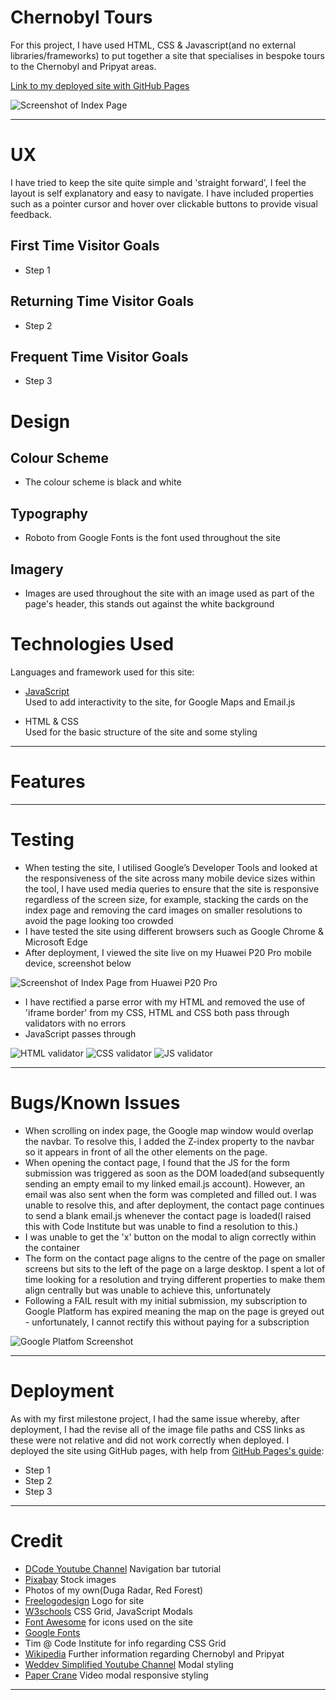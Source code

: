 # Chernobyl Tours

For this project, I have used HTML, CSS & Javascript(and no external libraries/frameworks) to put together a site that specialises in bespoke tours to the Chernobyl and Pripyat areas.

[Link to my deployed site with GitHub Pages](https://chloe-o.github.io/ms-project-two/)

![Screenshot of Index Page](./assets/readme-wireframe-images/index-page-ct.JPG)

---

# UX

I have tried to keep the site quite simple and 'straight forward', I feel the layout is self explanatory and easy to navigate. I have included properties such as a pointer cursor and hover over clickable buttons to provide visual feedback.

## First Time Visitor Goals

- Step 1

## Returning Time Visitor Goals

- Step 2

## Frequent Time Visitor Goals

- Step 3

# Design

## Colour Scheme

- The colour scheme is black and white

## Typography

- Roboto from Google Fonts is the font used throughout the site

## Imagery

- Images are used throughout the site with an image used as part of the page's header, this stands out against the white background

# Technologies Used

Languages and framework used for this site:

- [JavaScript](https://www.javascript.com/)  
  Used to add interactivity to the site, for Google Maps and Email.js

- HTML & CSS  
  Used for the basic structure of the site and some styling

---

# Features

---

# Testing

- When testing the site, I utilised Google’s Developer Tools and looked at the responsiveness of the site across many mobile device sizes within the tool, I have used media queries to ensure that the site is responsive regardless of the screen size, for example, stacking the cards on the index page and removing the card images on smaller resolutions to avoid the page looking too crowded
- I have tested the site using different browsers such as Google Chrome & Microsoft Edge
- After deployment, I viewed the site live on my Huawei P20 Pro mobile device, screenshot below

![Screenshot of Index Page from Huawei P20 Pro](./assets/readme-wireframe-images/Screenshot_20200923_204451_com.android.chrome.jpg)

- I have rectified a parse error with my HTML and removed the use of 'iframe border' from my CSS, HTML and CSS both pass through validators with no errors
- JavaScript passes through

![HTML validator](./assets/readme-wireframe-images/html-validated-no-errors.png)
![CSS validator](./assets/readme-wireframe-images/css-validated-no-errors.png)
![JS validator](./assets/readme-wireframe-images/js-validator.JPG)

---

# Bugs/Known Issues

- When scrolling on index page, the Google map window would overlap the navbar. To resolve this, I added the Z-index property to the navbar so it appears in front of all the other elements on the page.
- When opening the contact page, I found that the JS for the form submission was triggered as soon as the DOM loaded(and subsequently sending an empty email to my linked email.js account). However, an email was also sent when the form was completed and filled out. I was unable to resolve this, and after deployment, the contact page continues to send a blank email.js whenever the contact page is loaded(I raised this with Code Institute but was unable to find a resolution to this.)
- I was unable to get the 'x' button on the modal to align correctly within the container
- The form on the contact page aligns to the centre of the page on smaller screens but sits to the left of the page on a large desktop. I spent a lot of time looking for a resolution and trying different properties to make them align centrally but was unable to achieve this, unfortunately
- Following a FAIL result with my initial submission, my subscription to Google Platform has expired meaning the map on the page is greyed out - unfortunately, I cannot rectify this without paying for a subscription

![Google Platfom Screenshot](./assets/readme-wireframe-images/google-platform-screenshot.png)

---

# Deployment

As with my first milestone project, I had the same issue whereby, after deployment, I had the revise all of the image file paths and CSS links as these were not relative and did not work correctly when deployed.
I deployed the site using GitHub pages, with help from [GitHub Pages's guide](https://pages.github.com/):

- Step 1
- Step 2
- Step 3

---

# Credit

- [DCode Youtube Channel](https://www.youtube.com/channel/UCjX0FtIZBBVD3YoCcxnDC4g) Navigation bar tutorial
- [Pixabay](https://pixabay.com/) Stock images
- Photos of my own(Duga Radar, Red Forest)
- [Freelogodesign](https://www.freelogodesign.org/) Logo for site
- [W3schools](https://www.w3schools.com/) CSS Grid, JavaScript Modals
- [Font Awesome](https://fontawesome.com/) for icons used on the site
- [Google Fonts](https://fonts.google.com/)
- Tim @ Code Institute for info regarding CSS Grid
- [Wikipedia](https://www.wikipedia.com) Further information regarding Chernobyl and Pripyat
- [Weddev Simplified Youtube Channel](https://www.youtube.com/watch?v=MBaw_6cPmAw) Modal styling
- [Paper Crane](https://www.youtube.com/watch?v=X4t0JxiBeO0&t=239s) Video modal responsive styling
---
